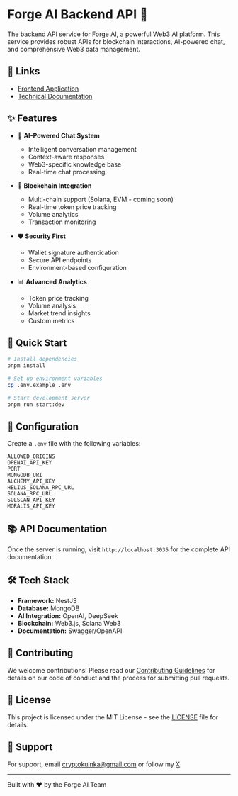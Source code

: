 # Forge AI Backend API 🚀

The backend API service for Forge AI, a powerful Web3 AI platform. This service provides robust APIs for blockchain interactions, AI-powered chat, and comprehensive Web3 data management.

## 🔗 Links

- [Frontend Application](https://forgeonchain.ai)
- [Technical Documentation](docs/readme.md)

## ✨ Features

- 🤖 **AI-Powered Chat System**

  - Intelligent conversation management
  - Context-aware responses
  - Web3-specific knowledge base
  - Real-time chat processing

- 🔗 **Blockchain Integration**

  - Multi-chain support (Solana, EVM - coming soon)
  - Real-time token price tracking
  - Volume analytics
  - Transaction monitoring

- 🛡️ **Security First**

  - Wallet signature authentication
  - Secure API endpoints
  - Environment-based configuration

- 📊 **Advanced Analytics**
  - Token price tracking
  - Volume analysis
  - Market trend insights
  - Custom metrics

## 🚀 Quick Start

```bash
# Install dependencies
pnpm install

# Set up environment variables
cp .env.example .env

# Start development server
pnpm run start:dev
```

## 🔧 Configuration

Create a `.env` file with the following variables:

```env
ALLOWED_ORIGINS
OPENAI_API_KEY
PORT
MONGODB_URI
ALCHEMY_API_KEY
HELIUS_SOLANA_RPC_URL
SOLANA_RPC_URL
SOLSCAN_API_KEY
MORALIS_API_KEY
```

## 📚 API Documentation

Once the server is running, visit `http://localhost:3035` for the complete API documentation.

## 🛠️ Tech Stack

- **Framework:** NestJS
- **Database:** MongoDB
- **AI Integration:** OpenAI, DeepSeek
- **Blockchain:** Web3.js, Solana Web3
- **Documentation:** Swagger/OpenAPI

## 🤝 Contributing

We welcome contributions! Please read our [Contributing Guidelines](CONTRIBUTING.md) for details on our code of conduct and the process for submitting pull requests.

## 📄 License

This project is licensed under the MIT License - see the [LICENSE](LICENSE) file for details.

## 🌟 Support

For support, email cryptokuinka@gmail.com or follow my [X](https://x.com/web3_pop).

---

Built with ❤️ by the Forge AI Team
